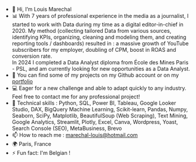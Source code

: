 - 👋 Hi, I’m Louis Marechal
- 📊 With 7 years of professional experience in the media as a journalist, I started to work with Data during my time as a digital editor-in-chief in 2020. My method (collecting tailored Data from various sources, identifying KPIs, organizing, cleaning and modeling them, and creating reporting tools / dashboards) resulted in : a massive growth of YouTube subscribers for my employer, doubling of CPM, boost in ROAS and conversion rate.
<br />In 2024 I completed a Data Analyst diploma from École des Mines Paris - PSL, and am currently looking for new opportunities as a Data Analyst.
- 👀 You can find some of my projects on my Github account or on my <a href="https://louis-marechal.github.io" target="_blank">portfolio</a>
- 💻 Eager for a new challenge and able to adapt quickly to any industry. Feel free to contact me for any professional project!
- 🔧 Technical skills : Python, SQL, Power BI, Tableau, Google Looker Studio, DAX, BigQuery Machine Learning, Scikit-learn, Pandas, Numpy, Seaborn, SciPy, Matplotlib, BeautifulSoup (Web Scraping), Text Mining, Google Analytics, Streamlit, Plotly, Excel, Canva, Wordpress, Yoast, Search Console (SEO), MetaBusiness, Brevo
- 📫 How to reach me : [marechal-louis@hotmail.com](mailto:marechal-louis@hotmail.com)
- 🌍 Paris, France
- ⚡ Fun fact: I'm Belgian !

<!---
louis-marechal/louis-marechal is a ✨ special ✨ repository because its `README.md` (this file) appears on your GitHub profile.
You can click the Preview link to take a look at your changes.
--->
